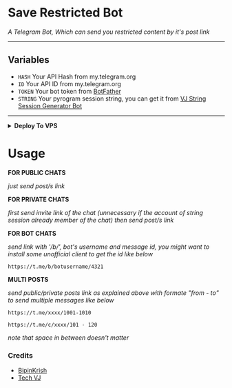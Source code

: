 # Save Restricted Bot

*A Telegram Bot, Which can send you restricted content by it's post link*

---

## Variables

- `HASH` Your API Hash from my.telegram.org
- `ID` Your API ID from my.telegram.org
- `TOKEN` Your bot token from [BotFather](https://telegram.me/BotFather)
- `STRING` Your pyrogram session string, you can get it from [VJ String Session Generator Bot](https://telegram.me/VJStringSessionBot)

---
<details><summary><b>Deploy To VPS</summary>

```
git clone https://github.com/mdreza-n/Save-Restricted-Content.git

```

RepoName

```
cd Save-Restricted-Content
```

Install Packages

```
pip3 install -U -r requirements.txt
```

Edit info.py with variables as given below then run bot

```
python3 main.py
```

</b>
</details>

# Usage

__FOR PUBLIC CHATS__

_just send post/s link_


__FOR PRIVATE CHATS__

_first send invite link of the chat (unnecessary if the account of string session already member of the chat)
then send post/s link_


__FOR BOT CHATS__

_send link with '/b/', bot's username and message id, you might want to install some unofficial client to get the id like below_

```
https://t.me/b/botusername/4321
```

__MULTI POSTS__

_send public/private posts link as explained above with formate "from - to" to send multiple messages like below_


```
https://t.me/xxxx/1001-1010

https://t.me/c/xxxx/101 - 120
```

_note that space in between doesn't matter_

### Credits

- [BipinKrish](https://github.com/bipinkrish)
- [Tech VJ](https://telegram.dog/Kingvj01)
